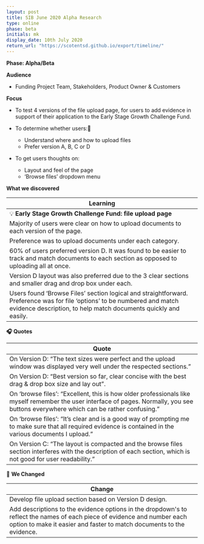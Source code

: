 ```yaml
---
layout: post
title: SIB June 2020 Alpha Research
type: online
phase: beta
initials: mk
display_date: 10th July 2020
return_url: "https://scotentsd.github.io/export/timeline/"
---
```


**Phase: Alpha/Beta**

**Audience**
- Funding Project Team, Stakeholders, Product Owner & Customers

**Focus**
- To test 4 versions of the file upload page, for users to add evidence in support of their application to the Early Stage Growth Challenge Fund.
- To determine whether users:
   - Understand where and how to upload files
   - Prefer version A, B, C or D

- To get users thoughts on:
   - Layout and feel of the page
   - ‘Browse files’ dropdown menu

**What we discovered**

| Learning
| ---
| 💡  **Early Stage Growth Challenge Fund: file upload page**
| Majority of users were clear on how to upload documents to each version of the page.
| Preference was to upload documents under each category.
| 60% of users preferred version D. It was found to be easier to track and match documents to each section as opposed to uploading all at once.
| Version D layout was also preferred due to the 3 clear sections and smaller drag and drop box under each.
| Users found ‘Browse Files’ section logical and straightforward. Preference was for file ‘options’ to be numbered and match evidence description, to help match documents quickly and easily.

**🎧 Quotes**

| Quote
| ---
| On Version D: “The text sizes were perfect and the upload window was displayed very well under the respected sections.”
| On Version D: “Best version so far, clear concise with the best drag & drop box size and lay out”.
| On ‘browse files’: “Excellent, this is how older professionals like myself remember the user interface of pages. Normally, you see buttons everywhere which can be rather confusing.”
| On ‘browse files’: “It’s clear and is a good way of prompting me to make sure that all required evidence is contained in the various documents I upload.”
| On Version C: “The layout is compacted and the browse files section interferes with the description of each section, which is not good for user readability.”


🧰 **We Changed**  

| Change
| ---
| Develop file upload section based on Version D design.
| Add descriptions to the evidence options in the dropdown's to reflect the names of each piece of evidence and number each option to make it easier and faster to match documents to the evidence.

<!--more-->

